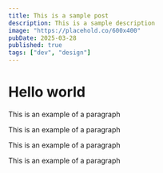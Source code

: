 ```yaml
---
title: This is a sample post
description: This is a sample description
image: "https://placehold.co/600x400"
pubDate: 2025-03-28
published: true
tags: ["dev", "design"]
---
```


# Hello world

This is an example of a paragraph

This is an example of a paragraph

This is an example of a paragraph

This is an example of a paragraph
